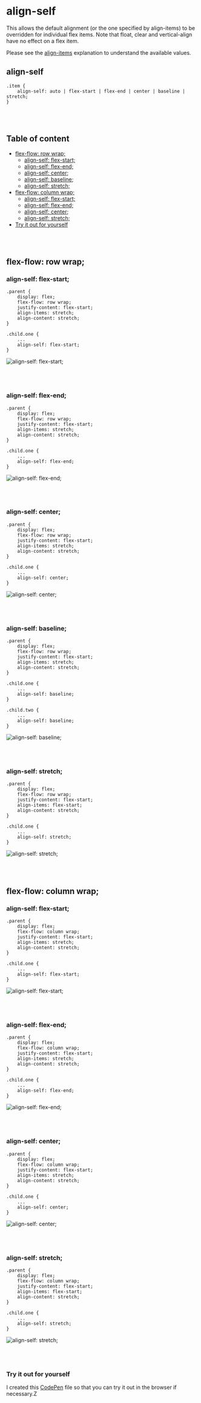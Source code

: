# align-self
This allows the default alignment (or the one specified by align-items) to be overridden for individual flex items. Note that float, clear and vertical-align have no effect on a flex item.

Please see the [align-items](./../05-align-items/) explanation to understand the available values.

## align-self
```
.item {
    align-self: auto | flex-start | flex-end | center | baseline | stretch;
}
```

<p><br /><br /></p>

## Table of content
* [flex-flow: row wrap;](#flex-flow-row-wrap)
    * [align-self: flex-start;](#align-self-flex-start)
    * [align-self: flex-end;](#align-self-flex-end)
    * [align-self: center;](#align-self-center)
    * [align-self: baseline;](#align-self-baseline)
    * [align-self: stretch;](#align-self-stretch)
* [flex-flow: column wrap;](#flex-flow-column-wrap)
    * [align-self: flex-start;](#align-self-flex-start-1)
    * [align-self: flex-end;](#align-self-flex-end-1)
    * [align-self: center;](#align-self-center-1)
    * [align-self: stretch;](#align-self-stretch-1)
* [Try it out for yourself](#try-it-out-for-yourself)


<p><br /><br /></p>

## flex-flow: row wrap;
### align-self: flex-start;
```
.parent {
    display: flex;
    flex-flow: row wrap;
    justify-content: flex-start;
    align-items: stretch;
    align-content: stretch;
}

.child.one {
    ...
    align-self: flex-start;
}
```
![align-self: flex-start;](./screenshots/00%20-%20align-self_flex-start_row.png)

<p><br /><br /></p>


### align-self: flex-end;
```
.parent {
    display: flex;
    flex-flow: row wrap;
    justify-content: flex-start;
    align-items: stretch;
    align-content: stretch;
}

.child.one {
    ...
    align-self: flex-end;
}
```
![align-self: flex-end;](./screenshots/01%20-%20align-self_flex-end_row.png)

<p><br /><br /></p>


### align-self: center;
```
.parent {
    display: flex;
    flex-flow: row wrap;
    justify-content: flex-start;
    align-items: stretch;
    align-content: stretch;
}

.child.one {
    ...
    align-self: center;
}
```
![align-self: center;](./screenshots/02%20-%20align-self_center_row.png)

<p><br /><br /></p>


### align-self: baseline;
```
.parent {
    display: flex;
    flex-flow: row wrap;
    justify-content: flex-start;
    align-items: stretch;
    align-content: stretch;
}

.child.one {
    ...
    align-self: baseline;
}

.child.two {
    ...
    align-self: baseline;
}
```
![align-self: baseline;](./screenshots/03%20-%20align-self_baseline_row.png)

<p><br /><br /></p>


### align-self: stretch;
```
.parent {
    display: flex;
    flex-flow: row wrap;
    justify-content: flex-start;
    align-items: flex-start;
    align-content: stretch;
}

.child.one {
    ...
    align-self: stretch;
}
```
![align-self: stretch;](./screenshots/04%20-%20align-self_stretch_row.png)

<p><br /><br /></p>


## flex-flow: column wrap;
### align-self: flex-start;
```
.parent {
    display: flex;
    flex-flow: column wrap;
    justify-content: flex-start;
    align-items: stretch;
    align-content: stretch;
}

.child.one {
    ...
    align-self: flex-start;
}
```
![align-self: flex-start;](./screenshots/05%20-%20align-self_flex-start_column.png)

<p><br /><br /></p>


### align-self: flex-end;
```
.parent {
    display: flex;
    flex-flow: column wrap;
    justify-content: flex-start;
    align-items: stretch;
    align-content: stretch;
}

.child.one {
    ...
    align-self: flex-end;
}
```
![align-self: flex-end;](./screenshots/06%20-%20align-self_flex-end_column.png)

<p><br /><br /></p>


### align-self: center;
```
.parent {
    display: flex;
    flex-flow: column wrap;
    justify-content: flex-start;
    align-items: stretch;
    align-content: stretch;
}

.child.one {
    ...
    align-self: center;
}
```
![align-self: center;](./screenshots/07%20-%20align-self_center_column.png)

<p><br /><br /></p>


### align-self: stretch;
```
.parent {
    display: flex;
    flex-flow: column wrap;
    justify-content: flex-start;
    align-items: flex-start;
    align-content: stretch;
}

.child.one {
    ...
    align-self: stretch;
}
```
![align-self: stretch;](./screenshots/08%20-%20align-self_stretch_column.png)

<p><br /><br /></p>

### Try it out for yourself
I created this <a href="https://codepen.io/ccucalon/pen/QWzwNQr/cd49e1d062b77dcaa031c4504563b210" target="_blank">CodePen</a> file so that you can try it out in the browser if necessary.Z
